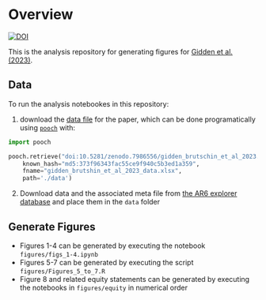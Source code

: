 # Overview

[![DOI](https://zenodo.org/badge/DOI/10.5281/zenodo.8026910.svg)](https://doi.org/10.5281/zenodo.8026910)

This is the analysis repository for generating figures for [Gidden et al.
(2023)](https://iopscience.iop.org/article/10.1088/1748-9326/acd8d5).

## Data

To run the analysis notebookes in this repository:

1. download the [data file](https://zenodo.org/record/7986556) for the paper, which can be done programatically using
   [`pooch`](https://www.fatiando.org/pooch/latest/) with:

```python
import pooch

pooch.retrieve("doi:10.5281/zenodo.7986556/gidden_brutschin_et_al_2023.xlsx",
    known_hash="md5:373f96343fac55ce9f940c5b3ed1a359",
    fname="gidden_brutshin_et_al_2023_data.xlsx",
    path='./data')
```

2. Download data and the associated meta file from  [the AR6 explorer
   database](https://data.ene.iiasa.ac.at/ar6/) and place them in the `data` folder

## Generate Figures

- Figures 1-4 can be generated by executing the notebook `figures/figs_1-4.ipynb`
- Figures 5-7 can be generated by executing the script `figures/Figures_5_to_7.R`
- Figure 8 and related equity statements can be generated by executing the notebooks in
  `figures/equity` in numerical order
